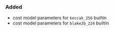 ### Added

- cost model parameters for `keccak_256` builtin
- cost model parameters for `blake2b_224` builtin
